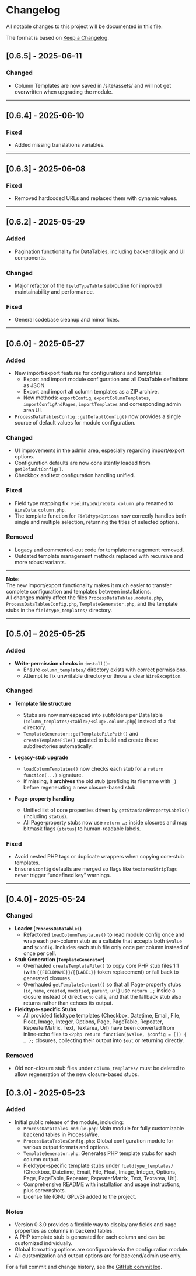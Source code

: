 # Changelog

All notable changes to this project will be documented in this file.

The format is based on [Keep a Changelog](https://keepachangelog.com/en/1.0.0/).

## [0.6.5] - 2025-06-11

### Changed
- Column Templates are now saved in /site/assets/ and will not get overwritten when upgrading the module.

---

## [0.6.4] - 2025-06-10

### Fixed
- Added missing translations variables.

---

## [0.6.3] - 2025-06-08

### Fixed
- Removed hardcoded URLs and replaced them with dynamic values.

---

## [0.6.2] - 2025-05-29

### Added
- Pagination functionality for DataTables, including backend logic and UI components.

### Changed
- Major refactor of the `fieldTypeTable` subroutine for improved maintainability and performance.

### Fixed
- General codebase cleanup and minor fixes.

---

## [0.6.0] - 2025-05-27

### Added
- New import/export features for configurations and templates:
  - Export and import module configuration and all DataTable definitions as JSON.
  - Export and import all column templates as a ZIP archive.
  - New methods: `exportConfig`, `exportColumnTemplates`, `importConfigAndPages`, `importTemplates` and corresponding admin area UI.
- `ProcessDataTablesConfig::getDefaultConfig()` now provides a single source of default values for module configuration.

### Changed
- UI improvements in the admin area, especially regarding import/export options.
- Configuration defaults are now consistently loaded from `getDefaultConfig()`.
- Checkbox and text configuration handling unified.

### Fixed
- Field type mapping fix: `FieldTypeWireData.column.php` renamed to `WireData.column.php`.
- The template function for `FieldtypeOptions` now correctly handles both single and multiple selection, returning the titles of selected options.

### Removed
- Legacy and commented-out code for template management removed.
- Outdated template management methods replaced with recursive and more robust variants.

---

**Note:**  
The new import/export functionality makes it much easier to transfer complete configuration and templates between installations.  
All changes mainly affect the files `ProcessDataTables.module.php`, `ProcessDataTablesConfig.php`, `TemplateGenerator.php`, and the template stubs in the `fieldtype_templates/` directory.

---

## [0.5.0] – 2025-05-25

### Added
- **Write-permission checks** in `install()`:  
  - Ensure `column_templates/` directory exists with correct permissions.  
  - Attempt to fix unwritable directory or throw a clear `WireException`.

### Changed
- **Template file structure**  
  - Stubs are now namespaced into subfolders per DataTable (`column_templates/<table>/<slug>.column.php`) instead of a flat directory.  
  - `TemplateGenerator::getTemplateFilePath()` and `createTemplateFile()` updated to build and create these subdirectories automatically.

- **Legacy-stub upgrade**  
  - `loadColumnTemplates()` now checks each stub for a `return function(...)` signature.  
  - If missing, it **archives** the old stub (prefixing its filename with `_`) before regenerating a new closure-based stub.

- **Page-property handling**  
  - Unified list of core properties driven by `getStandardPropertyLabels()` (including `status`).  
  - All Page-property stubs now use `return …;` inside closures and map bitmask flags (`status`) to human-readable labels.

### Fixed
- Avoid nested PHP tags or duplicate wrappers when copying core‐stub templates.  
- Ensure `$config` defaults are merged so flags like `textareaStripTags` never trigger “undefined key” warnings.

---

## [0.4.0] - 2025-05-24

### Changed
- **Loader (`ProcessDataTables`)**  
  - Refactored `loadColumnTemplates()` to read module config once and wrap each per-column stub as a callable that accepts both `$value` **and** `$config`. Includes each stub file only once per column instead of once per cell.
- **Stub Generation (`TemplateGenerator`)**  
  - Overhauled `createTemplateFile()` to copy core PHP stub files 1:1 (with `{{FIELDNAME}}`/`{{LABEL}}` token replacement) or fall back to generated closures.  
  - Overhauled `getTemplateContent()` so that all Page-property stubs (`id`, `name`, `created`, `modified`, `parent`, `url`) use `return …;` inside a closure instead of direct `echo` calls, and that the fallback stub also returns rather than echoes its output.
- **Fieldtype-specific Stubs**  
  - All provided fieldtype templates (Checkbox, Datetime, Email, File, Float, Image, Integer, Options, Page, PageTable, Repeater, RepeaterMatrix, Text, Textarea, Url) have been converted from inline‐echo files to `<?php return function($value, $config = []) { … };` closures, collecting their output into `$out` or returning directly.

### Removed
- Old non-closure stub files under `column_templates/` must be deleted to allow regeneration of the new closure-based stubs.

## [0.3.0] - 2025-05-23

### Added
- Initial public release of the module, including:
  - `ProcessDataTables.module.php`: Main module for fully customizable backend tables in ProcessWire.
  - `ProcessDataTablesConfig.php`: Global configuration module for various output formats and options.
  - `TemplateGenerator.php`: Generates PHP template stubs for each column output.
  - Fieldtype-specific template stubs under `fieldtype_templates/` (Checkbox, Datetime, Email, File, Float, Image, Integer, Options, Page, PageTable, Repeater, RepeaterMatrix, Text, Textarea, Url).
  - Comprehensive README with installation and usage instructions, plus screenshots.
  - License file (GNU GPLv3) added to the project.

### Notes
- Version 0.3.0 provides a flexible way to display any fields and page properties as columns in backend tables.
- A PHP template stub is generated for each column and can be customized individually.
- Global formatting options are configurable via the configuration module.
- All customization and output options are for backend/admin use only.

For a full commit and change history, see the [GitHub commit log](https://github.com/frameless-at/ProcessDataTables/commits).
